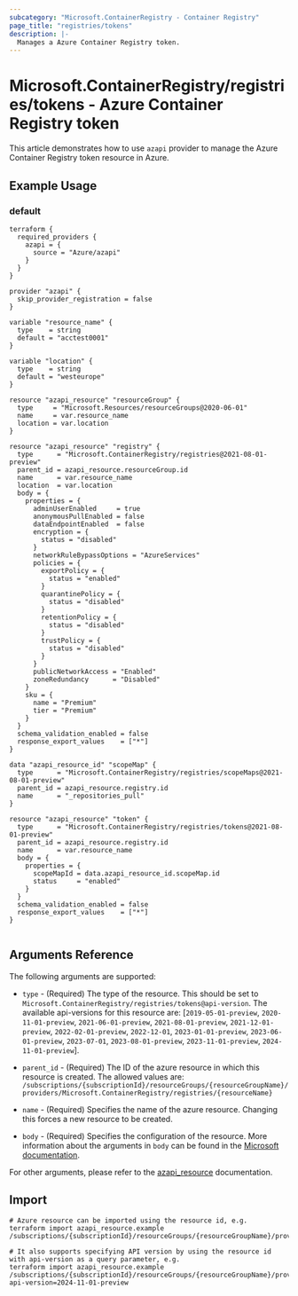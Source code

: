 ```yaml
---
subcategory: "Microsoft.ContainerRegistry - Container Registry"
page_title: "registries/tokens"
description: |-
  Manages a Azure Container Registry token.
---
```


# Microsoft.ContainerRegistry/registries/tokens - Azure Container Registry token

This article demonstrates how to use `azapi` provider to manage the Azure Container Registry token resource in Azure.

## Example Usage

### default

```hcl
terraform {
  required_providers {
    azapi = {
      source = "Azure/azapi"
    }
  }
}

provider "azapi" {
  skip_provider_registration = false
}

variable "resource_name" {
  type    = string
  default = "acctest0001"
}

variable "location" {
  type    = string
  default = "westeurope"
}

resource "azapi_resource" "resourceGroup" {
  type     = "Microsoft.Resources/resourceGroups@2020-06-01"
  name     = var.resource_name
  location = var.location
}

resource "azapi_resource" "registry" {
  type      = "Microsoft.ContainerRegistry/registries@2021-08-01-preview"
  parent_id = azapi_resource.resourceGroup.id
  name      = var.resource_name
  location  = var.location
  body = {
    properties = {
      adminUserEnabled     = true
      anonymousPullEnabled = false
      dataEndpointEnabled  = false
      encryption = {
        status = "disabled"
      }
      networkRuleBypassOptions = "AzureServices"
      policies = {
        exportPolicy = {
          status = "enabled"
        }
        quarantinePolicy = {
          status = "disabled"
        }
        retentionPolicy = {
          status = "disabled"
        }
        trustPolicy = {
          status = "disabled"
        }
      }
      publicNetworkAccess = "Enabled"
      zoneRedundancy      = "Disabled"
    }
    sku = {
      name = "Premium"
      tier = "Premium"
    }
  }
  schema_validation_enabled = false
  response_export_values    = ["*"]
}

data "azapi_resource_id" "scopeMap" {
  type      = "Microsoft.ContainerRegistry/registries/scopeMaps@2021-08-01-preview"
  parent_id = azapi_resource.registry.id
  name      = "_repositories_pull"
}

resource "azapi_resource" "token" {
  type      = "Microsoft.ContainerRegistry/registries/tokens@2021-08-01-preview"
  parent_id = azapi_resource.registry.id
  name      = var.resource_name
  body = {
    properties = {
      scopeMapId = data.azapi_resource_id.scopeMap.id
      status     = "enabled"
    }
  }
  schema_validation_enabled = false
  response_export_values    = ["*"]
}


```



## Arguments Reference

The following arguments are supported:

* `type` - (Required) The type of the resource. This should be set to `Microsoft.ContainerRegistry/registries/tokens@api-version`. The available api-versions for this resource are: [`2019-05-01-preview`, `2020-11-01-preview`, `2021-06-01-preview`, `2021-08-01-preview`, `2021-12-01-preview`, `2022-02-01-preview`, `2022-12-01`, `2023-01-01-preview`, `2023-06-01-preview`, `2023-07-01`, `2023-08-01-preview`, `2023-11-01-preview`, `2024-11-01-preview`].

* `parent_id` - (Required) The ID of the azure resource in which this resource is created. The allowed values are:  
  `/subscriptions/{subscriptionId}/resourceGroups/{resourceGroupName}/providers/Microsoft.ContainerRegistry/registries/{resourceName}`

* `name` - (Required) Specifies the name of the azure resource. Changing this forces a new resource to be created.

* `body` - (Required) Specifies the configuration of the resource. More information about the arguments in `body` can be found in the [Microsoft documentation](https://learn.microsoft.com/en-us/azure/templates/Microsoft.ContainerRegistry/registries/tokens?pivots=deployment-language-terraform).

For other arguments, please refer to the [azapi_resource](https://registry.terraform.io/providers/Azure/azapi/latest/docs/resources/resource) documentation.

## Import

 ```shell
 # Azure resource can be imported using the resource id, e.g.
 terraform import azapi_resource.example /subscriptions/{subscriptionId}/resourceGroups/{resourceGroupName}/providers/Microsoft.ContainerRegistry/registries/{resourceName}/tokens/{resourceName}
 
 # It also supports specifying API version by using the resource id with api-version as a query parameter, e.g.
 terraform import azapi_resource.example /subscriptions/{subscriptionId}/resourceGroups/{resourceGroupName}/providers/Microsoft.ContainerRegistry/registries/{resourceName}/tokens/{resourceName}?api-version=2024-11-01-preview
 ```
